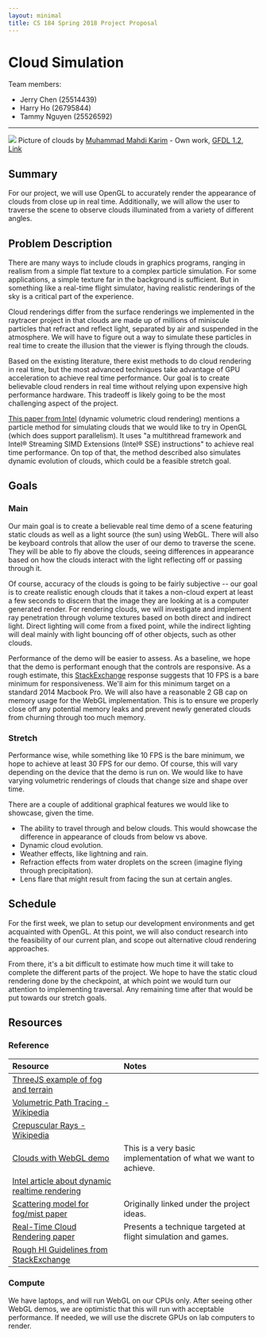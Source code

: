 ```yaml
---
layout: minimal
title: CS 184 Spring 2018 Project Proposal
---
```

# Cloud Simulation

Team members:
* Jerry Chen (25514439)
* Harry Ho (26795844)
* Tammy Nguyen (25526592)

---

![](/assets/cloudy.jpg)
Picture of clouds by <a href="https://en.wikipedia.org/wiki/User:Muhammad_Mahdi_Karim" class="extiw" title="w:User:Muhammad Mahdi Karim">Muhammad Mahdi Karim</a> - <span class="int-own-work" lang="en">Own work</span>, <a href="http://www.gnu.org/licenses/old-licenses/fdl-1.2.html" title="GNU Free Documentation License 1.2">GFDL 1.2</a>, <a href="https://commons.wikimedia.org/w/index.php?curid=9105111">Link</a>

## Summary
For our project, we will use OpenGL to accurately render the appearance of
clouds from close up in real time. Additionally, we will allow the user to
traverse the scene to observe clouds illuminated from a variety of
different angles.

## Problem Description
There are many ways to include clouds in graphics programs, ranging in
realism from a simple flat texture to a complex particle simulation. For
some applications, a simple texture far in the background is sufficient.
But in something like a real-time flight simulator, having realistic
renderings of the sky is a critical part of the experience.

Cloud renderings differ from the surface renderings we implemented in the
raytracer project in that clouds are made up of millions of miniscule
particles that refract and reflect light, separated by air and suspended
in the atmosphere. We will have to figure out a way to simulate these
particles in real time to create the illusion that the viewer is flying
through the clouds.

Based on the existing literature, there exist methods to do cloud
rendering in real time, but the most advanced techniques take advantage of
GPU acceleration to achieve real time performance. Our goal is to create
believable cloud renders in real time without relying upon expensive high
performance hardware. This tradeoff is likely going to be the most
challenging aspect of the project.

[This paper from
Intel](https://software.intel.com/en-us/articles/dynamic-volumetric-cloud-rendering-for-games-on-multi-core-platforms/)
(dynamic volumetric cloud rendering) mentions a particle method for
simulating clouds that we would like to try in OpenGL (which does support
parallelism). It uses "a multithread framework and Intel® Streaming SIMD
Extensions (Intel® SSE) instructions" to achieve real time performance. On
top of that, the method described also simulates dynamic evolution of
clouds, which could be a feasible stretch goal.

## Goals

### Main
Our main goal is to create a believable real time demo of a scene
featuring static clouds as well as a light source (the sun) using WebGL.
There will also be keyboard controls that allow the user of our demo to
traverse the scene. They will be able to fly above the clouds, seeing
differences in appearance based on how the clouds interact with the light
reflecting off or passing through it.

Of course, accuracy of the clouds is going to be fairly subjective -- our
goal is to create realistic enough clouds that it takes a non-cloud expert
at least a few seconds to discern that the image they are looking at is a
computer generated render. For rendering clouds, we will investigate and
implement ray penetration through volume textures based on both direct and
indirect light. Direct lighting will come from a fixed point, while the
indirect lighting will deal mainly with light bouncing off of other
objects, such as other clouds.

Performance of the demo will be easier to assess. As a baseline, we hope that
the demo is performant enough that the controls are responsive. As a rough
estimate, this
[StackExchange](https://ux.stackexchange.com/questions/3830/ui-lag-whats-considered-smooth)
response suggests that 10 FPS is a bare minimum for responsiveness. We'll aim
for this minimum target on a standard 2014 Macbook Pro. We will also have a
reasonable 2 GB cap on memory usage for the WebGL implementation. This is to
ensure we properly close off any potential memory leaks and prevent newly
generated clouds from churning through too much memory.

### Stretch
Performance wise, while something like 10 FPS is the bare minimum, we hope
to achieve at least 30 FPS for our demo. Of course, this will vary
depending on the device that the demo is run on. We would like to have
varying volumetric renderings of clouds that change size and shape over
time.

There are a couple of additional graphical features we would like to
showcase, given the time.
* The ability to travel through and below clouds. This would showcase the
  difference in appearance of clouds from below vs above.
* Dynamic cloud evolution.
* Weather effects, like lightning and rain.
* Refraction effects from water droplets on the screen (imagine flying
  through precipitation).
* Lens flare that might result from facing the sun at certain angles.


## Schedule
For the first week, we plan to setup our development environments and get
acquainted with OpenGL. At this point, we will also conduct research into
the feasibility of our current plan, and scope out alternative cloud
rendering approaches.

From there, it's a bit difficult to estimate how much time it will take to
complete the different parts of the project. We hope to have the static
cloud rendering done by the checkpoint, at which point we would turn our
attention to implementing traversal. Any remaining time after that would
be put towards our stretch goals.

## Resources
### Reference

| Resource | Notes |
| :-- | :-- |
| [ThreeJS example of fog and terrain](https://threejs.org/examples/#webgl_geometry_terrain_fog) | |
| [Volumetric Path Tracing - Wikipedia](https://en.wikipedia.org/wiki/Volumetric_path_tracing) | |
| [Crepuscular Rays - Wikipedia](https://en.wikipedia.org/wiki/Crepuscular_rays) | |
| [Clouds with WebGL demo](http://www.html5code.com/gallery/mr-doob-clouds/)| This is a very basic implementation of what we want to achieve.
| [Intel article about dynamic realtime rendering](https://software.intel.com/en-us/articles/dynamic-volumetric-cloud-rendering-for-games-on-multi-core-platforms/) |
| [Scattering model for fog/mist paper](https://cseweb.ucsd.edu/~ravir/papers/singlescat/scattering.pdf) | Originally linked under the project ideas. |
| [Real-Time Cloud Rendering paper](https://pdfs.semanticscholar.org/a999/d556007e2782c470dd3948b91676f37b7261.pdf) | Presents a technique targeted at flight simulation and games. |
| [Rough HI Guidelines from StackExchange](https://ux.stackexchange.com/questions/3830/ui-lag-whats-considered-smooth ) ||

### Compute
We have laptops, and will run WebGL on our CPUs only. After seeing other
WebGL demos, we are optimistic that this will run with acceptable
performance. If needed, we will use the discrete GPUs on lab computers to
render.

